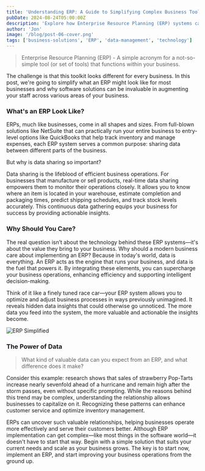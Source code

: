 ```yaml
---
title: 'Understanding ERP: A Guide to Simplifying Complex Business Tools'
pubDate: 2024-08-24T05:00:00Z
description: 'Explore how Enterprise Resource Planning (ERP) systems can streamline business operations, enhance data sharing, and drive intelligent decision-making across various business areas.'
author: 'Jon'
image: '/blog/post-06-cover.png'
tags: ['business-solutions', 'ERP', 'data-management', 'technology']
---
```


> Enterprise Resource Planning (ERP) - A simple acronym for a not-so-simple tool (or set of tools) that functions within your business.

The challenge is that this toolkit looks different for every business. In this post, we're going to simplify what an ERP might look like for most businesses and why software solutions can be invaluable in augmenting your staff across various areas of your business.

### What's an ERP Look Like?

ERPs, much like businesses, come in all shapes and sizes. From full-blown solutions like NetSuite that can practically run your entire business to entry-level options like QuickBooks that help track inventory and manage expenses, each ERP system serves a common purpose: sharing data between different parts of the business.

But why is data sharing so important?

Data sharing is the lifeblood of efficient business operations. For businesses that manufacture or sell products, real-time data sharing empowers them to monitor their operations closely. It allows you to know where an item is located in your warehouse, estimate completion and packaging times, predict shipping schedules, and track stock levels accurately. This continuous data gathering equips your business for success by providing actionable insights.

### Why Should You Care?

The real question isn’t about the technology behind these ERP systems—it's about the value they bring to your business. Why should a modern business care about implementing an ERP? Because in today's world, data is everything. An ERP acts as the engine that runs your business, and data is the fuel that powers it. By integrating these elements, you can supercharge your business operations, enhancing efficiency and supporting intelligent decision-making.

Think of it like a finely tuned race car—your ERP system allows you to optimize and adjust business processes in ways previously unimagined. It reveals hidden data insights that could otherwise go unnoticed. The more data you feed into the system, the more valuable and actionable the insights become.

![ERP Simplified](/blog/post-06-cover.png)

### The Power of Data

> What kind of valuable data can you expect from an ERP, and what difference does it make?

Consider this example: research shows that sales of strawberry Pop-Tarts increase nearly sevenfold ahead of a hurricane and remain high after the storm passes, even without specific prompting. While the reasons behind this trend may be complex, understanding the relationship allows businesses to capitalize on it. Recognizing these patterns can enhance customer service and optimize inventory management.

ERPs can uncover such valuable relationships, helping businesses operate more effectively and serve their customers better. Although ERP implementation can get complex—like most things in the software world—it doesn't have to start that way. Begin with a simple solution that suits your current needs and scale as your business grows. The key is to start now, implement an ERP, and start improving your business operations from the ground up.
